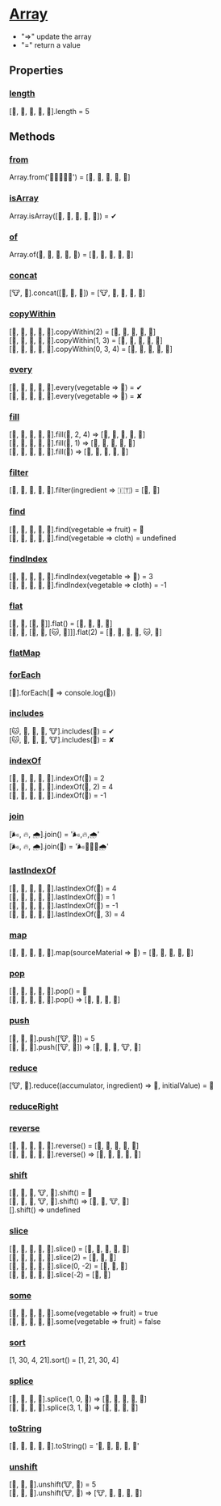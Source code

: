 # [Array](https://developer.mozilla.org/en-US/docs/Web/JavaScript/Reference/Global_Objects/Array)

* "=>" update the array
* "=" return a value

## Properties

### [length](https://developer.mozilla.org/en-US/docs/Web/JavaScript/Reference/Global_Objects/Array/length)

[🍐, 🍏, 🍓, 🍌, 🍇].length = 5

## Methods

### [from](https://developer.mozilla.org/en-US/docs/Web/JavaScript/Reference/Global_Objects/Array/from)

Array.from('🍐🍏🍓🍌🍇') = [🍐, 🍏, 🍓, 🍌, 🍇]

### [isArray](https://developer.mozilla.org/en-US/docs/Web/JavaScript/Reference/Global_Objects/Array/isArray)

Array.isArray([🍐, 🍏, 🍓, 🍌, 🍇]) = ✔

### [of](https://developer.mozilla.org/en-US/docs/Web/JavaScript/Reference/Global_Objects/Array/of)

Array.of(🍐, 🍏, 🍓, 🍌, 🍇) = [🍐, 🍏, 🍓, 🍌, 🍇]

### [concat](https://developer.mozilla.org/en-US/docs/Web/JavaScript/Reference/Global_Objects/Array/concat)

[🐮, 🐷].concat([🍓, 🍏, 🍌]) = [🐮, 🐷, 🍓, 🍏, 🍌]

### [copyWithin](https://developer.mozilla.org/en-US/docs/Web/JavaScript/Reference/Global_Objects/Array/copyWithin)

[🍐, 🍏, 🍓, 🍌, 🍇].copyWithin(2)       = [🍐, 🍏, 🍐, 🍏, 🍓]  
[🍐, 🍏, 🍓, 🍌, 🍇].copyWithin(1, 3)    = [🍌, 🍓, 🍌, 🍇, 🍇]  
[🍐, 🍏, 🍓, 🍌, 🍇].copyWithin(0, 3, 4) = [🍌, 🍏, 🍓, 🍌, 🍇]

### [every](https://developer.mozilla.org/en-US/docs/Web/JavaScript/Reference/Global_Objects/Array/every)

[🍌, 🍌, 🍌, 🍌, 🍌].every(vegetable => 🍌) = ✔  
[🥔, 🥕, 🍓, 🍏, 🍌].every(vegetable => 🍌) = ✘

### [fill](https://developer.mozilla.org/en-US/docs/Web/JavaScript/Reference/Global_Objects/Array/fill)

[🥔, 🥕, 🍐, 🍏, 🍓].fill(🍌, 2, 4) => [🥔, 🥕, 🍌, 🍌, 🍓]  
[🥔, 🥕, 🍐, 🍏, 🍓].fill(🍌, 1)    => [🥔, 🍌, 🍌, 🍌, 🍌]  
[🥔, 🥕, 🍐, 🍏, 🍓].fill(🍌)       => [🍌, 🍌, 🍌, 🍌, 🍌]

### [filter](https://developer.mozilla.org/en-US/docs/Web/JavaScript/Reference/Global_Objects/Array/filter)

[🍕, 🍝, 🌭, 🍔, 🍟].filter(ingredient => 🇮🇹) = [🍕, 🍝]

### [find](https://developer.mozilla.org/en-US/docs/Web/JavaScript/Reference/Global_Objects/Array/find)

[🥒, 🥔, 🥕, 🍓, 🍏].find(vegetable => fruit) = 🍓  
[🥒, 🥔, 🥕, 🍓, 🍏].find(vegetable => cloth) = undefined

### [findIndex](https://developer.mozilla.org/en-US/docs/Web/JavaScript/Reference/Global_Objects/Array/findIndex)

[🥒, 🥔, 🥕, 🍓, 🍏].findIndex(vegetable => 🍓)    =  3  
[🥒, 🥔, 🥕, 🍓, 🍏].findIndex(vegetable => cloth) = -1

### [flat](https://developer.mozilla.org/en-US/docs/Web/JavaScript/Reference/Global_Objects/Array/flat)

[🍕, 🍝, [🥒, 🥔]].flat() = [🍕, 🍝, 🥒, 🥔]  
[🍕, 🍝, [🥒, 🥔, [🐱, 🐶]]].flat(2) = [🍕, 🍝, 🥒, 🥔, 🐱, 🐶]

### [flatMap](https://developer.mozilla.org/en-US/docs/Web/JavaScript/Reference/Global_Objects/Array/flatMap)

### [forEach](https://developer.mozilla.org/en-US/docs/Web/JavaScript/Reference/Global_Objects/Array/forEach)

[🎂].forEach(🍰 => console.log(🍰))

### [includes](https://developer.mozilla.org/en-US/docs/Web/JavaScript/Reference/Global_Objects/Array/includes)

[🐱, 🐶, 🦇, 🐷, 🐮].includes(🐷) = ✔  
[🐱, 🐶, 🦇, 🐷, 🐮].includes(🐔) = ✘

### [indexOf](https://developer.mozilla.org/en-US/docs/Web/JavaScript/Reference/Global_Objects/Array/indexOf)

[🐜, 🐪, 🦇, 🦆, 🦇].indexOf(🦇)    =  2  
[🐜, 🐪, 🦇, 🦆, 🦇].indexOf(🦇, 2) =  4  
[🐜, 🐪, 🦇, 🦆, 🦇].indexOf(🐔)    = -1

### [join](https://developer.mozilla.org/en-US/docs/Web/JavaScript/Reference/Global_Objects/Array/join)

[🌬, 🔥, 🌧].join()   = '🌬,🔥,🌧'  
[🌬, 🔥, 🌧].join(🐔) = '🌬🐔🔥🐔🌧'

### [lastIndexOf](https://developer.mozilla.org/en-US/docs/Web/JavaScript/Reference/Global_Objects/Array/lastIndexOf)

[🐜, 🐪, 🦇, 🦆, 🦇].lastIndexOf(🦇)    =  4  
[🐜, 🐪, 🦇, 🦆, 🦇].lastIndexOf(🐪)    =  1  
[🐜, 🐪, 🦇, 🦆, 🦇].lastIndexOf(🐔)    = -1  
[🐜, 🐪, 🦇, 🦆, 🦇].lastIndexOf(🦇, 3) =  4

### [map](https://developer.mozilla.org/en-US/docs/Web/JavaScript/Reference/Global_Objects/Array/map)

[🌽, 🐷, 🐔, 🦐, 🌾].map(sourceMaterial => 🍳) = [🍿, 🥓, 🍗, 🍤, 🍚]

### [pop](https://developer.mozilla.org/en-US/docs/Web/JavaScript/Reference/Global_Objects/Array/pop)

[🥔, 🥕, 🍐, 🍏, 🍓].pop() = 🍓  
[🥔, 🥕, 🍐, 🍏, 🍓].pop() => [🥔, 🥕, 🍐, 🍏]

### [push](https://developer.mozilla.org/en-US/docs/Web/JavaScript/Reference/Global_Objects/Array/push)

[🐷, 🐐, 🐑].push([🐮, 🐔]) = 5  
[🐷, 🐐, 🐑].push([🐮, 🐔]) => [🐷, 🐐, 🐑, 🐮, 🐔]

### [reduce](https://developer.mozilla.org/en-US/docs/Web/JavaScript/Reference/Global_Objects/Array/Reduce)

[🐮, 🐷].reduce((accumulator, ingredient) => 🔪, initialValue) = 🍖

### [reduceRight](https://developer.mozilla.org/en-US/docs/Web/JavaScript/Reference/Global_Objects/Array/reduceRight)

### [reverse](https://developer.mozilla.org/en-US/docs/Web/JavaScript/Reference/Global_Objects/Array/reverse)

[🥔, 🥕, 🍐, 🍏, 🍓].reverse() = [🍓, 🍏, 🍐, 🥕, 🥔]  
[🥔, 🥕, 🍐, 🍏, 🍓].reverse() => [🍓, 🍏, 🍐, 🥕, 🥔]

### [shift](https://developer.mozilla.org/en-US/docs/Web/JavaScript/Reference/Global_Objects/Array/shift)

[🐷, 🐐, 🐑, 🐮, 🐔].shift() = 🐷  
[🐷, 🐐, 🐑, 🐮, 🐔].shift() => [🐐, 🐑, 🐮, 🐔]  
[].shift() => undefined

### [slice](https://developer.mozilla.org/en-US/docs/Web/JavaScript/Reference/Global_Objects/Array/slice)

[🐜, 🦇, 🐪, 🦆, 🐘].slice()      = [🐜, 🦇, 🐪, 🦆, 🐘]  
[🐜, 🦇, 🐪, 🦆, 🐘].slice(2)     = [🐪, 🦆, 🐘]  
[🐜, 🦇, 🐪, 🦆, 🐘].slice(0, -2) = [🐜, 🦇, 🐪]  
[🐜, 🦇, 🐪, 🦆, 🐘].slice(-2)    = [🦆, 🐘]

### [some](https://developer.mozilla.org/en-US/docs/Web/JavaScript/Reference/Global_Objects/Array/some)

[🥒, 🥔, 🥕, 🍓, 🍏].some(vegetable => fruit) = true  
[🥒, 🥔, 🥕, 🍄, 🥗].some(vegetable => fruit) = false

### [sort](https://developer.mozilla.org/en-US/docs/Web/JavaScript/Reference/Global_Objects/Array/sort)

[1, 30, 4, 21].sort() = [1, 21, 30, 4]

### [splice](https://developer.mozilla.org/en-US/docs/Web/JavaScript/Reference/Global_Objects/Array/splice)

[🥒, 🥕, 🍄, 🥗].splice(1, 0, 🥔) => [🥒, 🥔, 🥕, 🍄, 🥗]  
[🥒, 🥕, 🍄, 🥗].splice(3, 1, 🥔) => [🥒, 🥕, 🍄, 🥔]

### [toString](https://developer.mozilla.org/en-US/docs/Web/JavaScript/Reference/Global_Objects/Array/toString)

[🥒, 🥔, 🥕, 🍄, 🥗].toString() = '🥒, 🥔, 🥕, 🍄, 🥗'

### [unshift](https://developer.mozilla.org/en-US/docs/Web/JavaScript/Reference/Global_Objects/Array/unshift)

[🐷, 🐐, 🐑].unshift(🐮, 🐔) = 5  
[🐷, 🐐, 🐑].unshift(🐮, 🐔) => [🐮, 🐔, 🐷, 🐐, 🐑]
